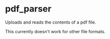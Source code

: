 # pdf_parser
Uploads and reads the contents of a pdf file.

This currently doesn't work for other file formats.
